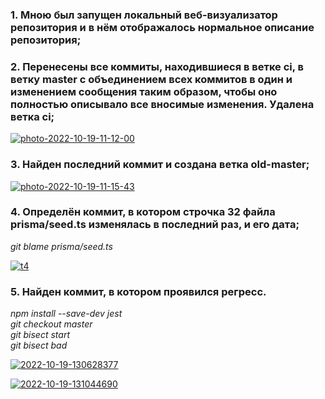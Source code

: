 ### 1. Мною был запущен локальный веб-визуализатор репозитория и в нём отображалось нормальное описание репозитория; ###

### 2. Перенесены все коммиты, находившиеся в ветке ci, в ветку master с объединением всех коммитов в один и изменением сообщения таким образом, чтобы оно полностью описывало все вносимые изменения. Удалена ветка ci; ###

<a href="https://ibb.co/HD7W69x"><img src="https://i.ibb.co/XZXh1G3/photo-2022-10-19-11-12-00.jpg" alt="photo-2022-10-19-11-12-00" border="0"></a>

### 3. Найден последний коммит и создана ветка old-master; ###

<a href="https://ibb.co/jRvDGTS"><img src="https://i.ibb.co/WtWfF6L/photo-2022-10-19-11-15-43.jpg" alt="photo-2022-10-19-11-15-43" border="0"></a>

### 4. Определён коммит, в котором строчка 32 файла prisma/seed.ts изменялась в последний раз, и его дата; ###

*git blame prisma/seed.ts*

<a href="https://ibb.co/KFnZSbd"><img src="https://i.ibb.co/t8RfFQg/t4.jpg" alt="t4" border="0"></a>

### 5. Найден коммит, в котором проявился регресс. ###

*npm install --save-dev jest* <br />
*git checkout master* <br />
*git bisect start* <br />
*git bisect bad* <br />

<a href="https://imgbb.com/"><img src="https://i.ibb.co/Jshb8Yc/2022-10-19-130628377.png" alt="2022-10-19-130628377" border="0"></a>

<a href="https://ibb.co/HCZV23v"><img src="https://i.ibb.co/hc0yMw5/2022-10-19-131044690.png" alt="2022-10-19-131044690" border="0"></a>
